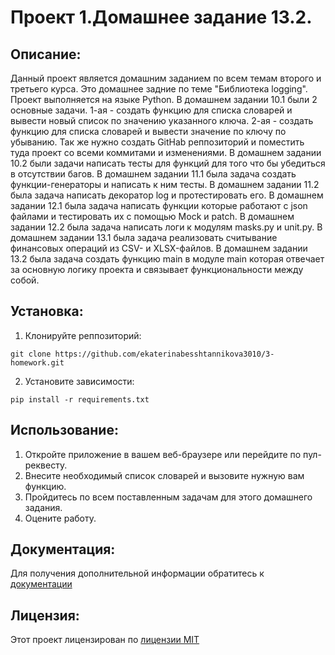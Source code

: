 # Проект 1.Домашнее задание 13.2.
## Описание:
Данный проект является домашним заданием по всем темам второго и третьего курса. Это домашнее задние по теме "Библиотека logging".
Проект выполняется на языке Python.
В домашнем задании 10.1 были 2 основные задачи.
1-ая - создать функцию для списка словарей и вывести новый список по значению указанного ключа.
2-ая - создать функцию для списка словарей и вывести значение по ключу по убыванию.
Так же нужно создать GitHab реппозиторий и поместить туда проект со всеми коммитами и изменениями.
В домашнем задании 10.2 были задачи написать тесты для функций для того что бы убедиться в отсутствии багов.
В домашнем задании 11.1 была задача создать функции-генераторы и написать к ним тесты.
В домашнем задании 11.2 была задача написать декоратор log и протестировать его.
В домашнем задании 12.1 была задача написать функции которые работают с json файлами и тестировать их с помощью Mock и patch.
В домашнем задании 12.2 была задача написать логи к модулям masks.py  и unit.py.
В домашнем задании 13.1 была задача реализовать считывание финансовых операций из CSV- и XLSX-файлов.
В домашнем задании 13.2 была задача создать функцию main в модуле main которая отвечает за основную логику проекта и связывает функциональности между собой.
## Установка:
1. Клонируйте реппозиторий:
```
git clone https://github.com/ekaterinabesshtannikova3010/3-homework.git
```
2. Установите зависимости:
```
pip install -r requirements.txt
```
## Использование:
1. Откройте приложение в вашем веб-браузере или перейдите по пул-реквесту.
2. Внесите необходимый список словарей и вызовите нужную вам функцию.
3. Пройдитесь по всем поставленным задачам для этого домашнего задания.
4. Оцените работу.
## Документация:
Для получения дополнительной информации обратитесь к [документации](proekt1/README.md)
## Лицензия:
Этот проект лицензирован по [лицензии MIT](LICENSE)

